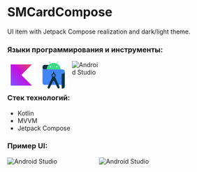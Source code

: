 # SMCardCompose 
UI item with Jetpack Compose realization and dark/light theme.

### Языки программирования и инструменты:
<img align="left" alt="Kotlin" width="64px" hight="64px" src="https://github.com/devicons/devicon/blob/master/icons/kotlin/kotlin-original.svg" style="padding-right:10px;" />
<img align="left" alt="Android Studio" width="64px" hight="64px" src="https://github.com/devicons/devicon/blob/master/icons/androidstudio/androidstudio-original.svg" style="padding-right:10px;" />
<img align="left" alt="Android Studio" width="64px" hight="64px" src="https://github.com/Foxxx48/VKClientCompose/assets/85708455/a6d500e9-d03e-4b7f-87c4-435fc5001c84" style="padding-right:10px;" />

<br />
<br />
<br />

### Стек технологий:
- Kotlin
- MVVM
- Jetpack Compose

### Пример UI:
<img align="left" alt="Android Studio" width="200px" hight="400px" src="https://github.com/Foxxx48/SMCardCompose/assets/85708455/908874f9-050f-4477-ad61-fd0e1395d66a" style="padding-right:10px;" />
<img align="left" alt="Android Studio" width="200px" hight="400px" src="https://github.com/Foxxx48/SMCardCompose/assets/85708455/fe14b6d6-d2d5-4dea-abe3-5e0a979a3de9" style="padding-right:10px;" />


<!--
The same on English

# SMCardCompose 
UI item with Jetpack Compose realization and dark/light theme.

### Languages and Tools:
<img align="left" alt="Kotlin" width="64px" hight="64px" src="https://github.com/devicons/devicon/blob/master/icons/kotlin/kotlin-original.svg" style="padding-right:10px;" />
<img align="left" alt="Android Studio" width="64px" hight="64px" src="https://github.com/devicons/devicon/blob/master/icons/androidstudio/androidstudio-original.svg" style="padding-right:10px;" />
<img align="left" alt="Android Studio" width="64px" hight="64px" src="https://github.com/Foxxx48/VKClientCompose/assets/85708455/a6d500e9-d03e-4b7f-87c4-435fc5001c84" style="padding-right:10px;" />

<br />
<br />
<br />

### Technology stack:
- Kotlin
- MVVM
- Jetpack Compose

### Example:
<img align="left" alt="Android Studio" width="200px" hight="400px" src="https://github.com/Foxxx48/SMCardCompose/assets/85708455/908874f9-050f-4477-ad61-fd0e1395d66a" style="padding-right:10px;" />
<img align="left" alt="Android Studio" width="200px" hight="400px" src="https://github.com/Foxxx48/SMCardCompose/assets/85708455/fe14b6d6-d2d5-4dea-abe3-5e0a979a3de9" style="padding-right:10px;" />

-->



